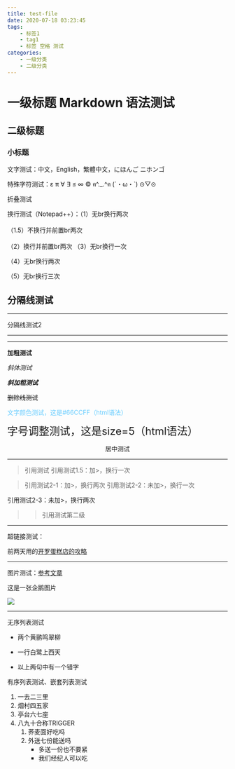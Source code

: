 ```yaml
---
title: test-file
date: 2020-07-18 03:23:45
tags:
	- 标签1
	- tag1
	- 标签 空格 测试
categories: 
	- 一级分类
	- 二级分类
---
```

# 一级标题 Markdown 语法测试

## 二级标题

### 小标题

文字测试：中文，English，繁體中文，にほんご ニホンゴ

特殊字符测试：ε π ∀ ∃ ≤ ∞ © ฅ^._.^ฅ (´・ω・\`)  ⊙▽⊙ 

折叠测试
<!--more-->

换行测试（Notepad++）：（1）无br换行两次<br><br>（1.5）不换行并前置br两次
<br><br>（2）换行并前置br两次
（3）无br换行一次

（4）无br换行两次


（5）无br换行三次

分隔线测试
---
***

分隔线测试2

---
***

**加粗测试**

*斜体测试*

***斜加粗测试***

~~删除线测试~~

<font color="#66CCFF">文字颜色测试，这是#66CCFF（html语法）</font>

<font size=5>字号调整测试，这是size=5（html语法）</font>

<center>居中测试</center>

---

>引用测试
>引用测试1.5：加>，换行一次

>引用测试2-1：加>，换行两次
引用测试2-2：未加>，换行一次

引用测试2-3：未加>，换行两次

>>引用测试第二级

---

超链接测试：

前两天用的[开罗蛋糕店的攻略](https://wikiwiki.jp/kairopark/%E5%89%B5%E4%BD%9C%E3%83%91%E3%83%86%E3%82%A3%E3%82%B7%E3%82%A8%E9%83%A8)

---

图片测试：[参考文章](https://blog.csdn.net/Fitz1318/article/details/86548129)

这是一张企鹅图片

![](penguin_squ.jpg)



---

无序列表测试

- 两个黄鹂鸣翠柳
+ 一行白鹭上西天
* 以上两句中有一个错字

有序列表测试、嵌套列表测试
1. 一去二三里
2. 烟村四五家
3. 亭台六七座
4. 八九十合称TRIGGER
   1. 荞麦面好吃吗
   2. 外送七份能送吗
      - 多送一份也不要紧
	  - 我们经纪人可以吃
   